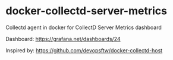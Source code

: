 # docker-collectd-server-metrics
Collectd agent in docker for CollectD Server Metrics dashboard


Dashboard: https://grafana.net/dashboards/24

Inspired by: https://github.com/devopsftw/docker-collectd-host

